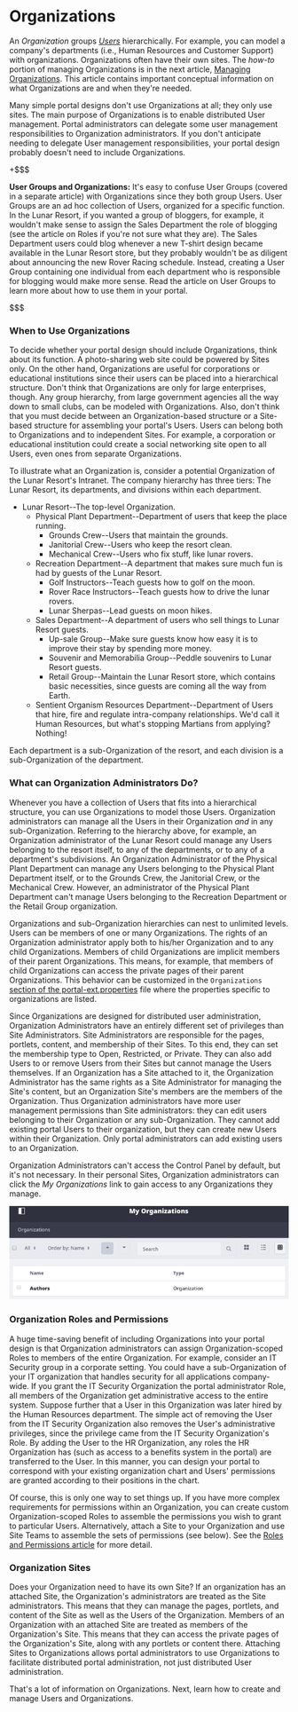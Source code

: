 # Organizations [](id=organizations)

An *Organization* groups
[*Users*](/discover/deployment/-/knowledge_base/7-1/users) 
hierarchically. For example, you can model a company's departments (i.e., Human
Resources and Customer Support) with organizations. Organizations often have
their own sites. The *how-to* portion of managing Organizations is in the next
article, 
[Managing Organizations](/discover/deployment/-/knowledge_base/7-1/managing-organizations).
This article contains important conceptual information on what Organizations are
and when they're needed.

Many simple portal designs don't use Organizations at all; they only use sites.
The main purpose of Organizations is to enable distributed User management.
Portal administrators can delegate some user management responsibilities to
Organization administrators. If you don't anticipate needing to delegate User
management responsibilities, your portal design probably doesn't need to include
Organizations. 

+$$$

**User Groups and Organizations:** It's easy to confuse User Groups (covered in
a separate article) with Organizations since they both group Users. User Groups
are an ad hoc collection of Users, organized for a specific function. In the
Lunar Resort, if you wanted a group of bloggers, for example, it wouldn't make
sense to assign the Sales Department the role of blogging (see the article on
Roles if you're not sure what they are). The Sales Department users could blog
whenever a new T-shirt design became available in the Lunar Resort store, but
they probably wouldn't be as diligent about announcing the new Rover Racing
schedule. Instead, creating a User Group containing one individual from each
department who is responsible for blogging would make more sense. Read the
article on User Groups to learn more about how to use them in your portal.

$$$

### When to Use Organizations [](id=when-to-use-organizations)

To decide whether your portal design should include Organizations, think about
its function. A photo-sharing web site could be powered by Sites only. On the
other hand, Organizations are useful for corporations or educational
institutions since their users can be placed into a hierarchical structure.
Don't think that Organizations are only for large enterprises, though. Any group
hierarchy, from large government agencies all the way down to small clubs, can
be modeled with Organizations. Also, don't think that you must decide between an
Organization-based structure or a Site-based structure for assembling your
portal's Users. Users can belong both to Organizations and to independent Sites.
For example, a corporation or educational institution could create a social
networking site open to all Users, even ones from separate Organizations. 

To illustrate what an Organization is, consider a potential Organization of the
Lunar Resort's Intranet. The company hierarchy has three tiers: The Lunar
Resort, its departments, and divisions within each department.

- Lunar Resort--The top-level Organization.
	- Physical Plant Department--Department of users that keep the place running.
		- Grounds Crew--Users that maintain the grounds.
		- Janitorial Crew--Users who keep the resort clean.
		- Mechanical Crew--Users who fix stuff, like lunar rovers.
	- Recreation Department--A department that makes sure much fun
	  is had by guests of the Lunar Resort.
        - Golf Instructors--Teach guests how to golf on the moon.
        - Rover Race Instructors--Teach guests how to drive the lunar rovers.
        - Lunar Sherpas--Lead guests on moon hikes.
    - Sales Department--A department of users who sell things to Lunar
      Resort guests.
        - Up-sale Group--Make sure guests know how easy it is to improve
          their stay by spending more money.
        - Souvenir and Memorabilia Group--Peddle souvenirs to Lunar Resort guests.
        - Retail Group--Maintain the Lunar Resort store, which
          contains basic necessities, since guests are coming all the way from Earth.
    - Sentient Organism Resources Department--Department of Users that hire, fire and
        regulate intra-company relationships. We'd call it Human Resources, but
        what's stopping Martians from applying? Nothing!

Each department is a sub-Organization of the resort, and each division is a
sub-Organization of the department.

### What can Organization Administrators Do? [](id=what-can-organization-administrators-do)

Whenever you have a collection of Users that fits into a hierarchical structure,
you can use Organizations to model those Users. Organization administrators can
manage all the Users in their Organization *and* in any sub-Organization.
Referring to the hierarchy above, for example, an Organization administrator of
the Lunar Resort could manage any Users belonging to the resort itself, to any
of the departments, or to any of a department's subdivisions. An Organization
Administrator of the Physical Plant Department can manage any Users belonging to
the Physical Plant Department itself, or to the Grounds Crew, the Janitorial
Crew, or the Mechanical Crew. However, an administrator of the Physical Plant
Department can't manage Users belonging to the Recreation Department or the
Retail Group organization.

Organizations and sub-Organization hierarchies can nest to unlimited levels.
Users can be members of one or many Organizations. The rights of an Organization
administrator apply both to his/her Organization and to any child Organizations.
Members of child Organizations are implicit members of their parent
Organizations. This means, for example, that members of child Organizations can
access the private pages of their parent Organizations. This behavior can be
customized in the 
`Organizations` 
[section of the portal-ext.properties](https://docs.liferay.com/portal/7.1-latest/propertiesdoc/portal.properties.html#Organizations)
file where the properties specific to organizations are listed. 

Since Organizations are designed for distributed user administration,
Organization Administrators have an entirely different set of privileges than
Site Administrators. Site Administrators are responsible for the pages,
portlets, content, and membership of their Sites. To this end, they can set the
membership type to Open, Restricted, or Private. They can also add Users to or
remove Users from their Sites but cannot manage the Users themselves. If an
Organization has a Site attached to it, the Organization Administrator has the
same rights as a Site Administrator for managing the Site's content, but an
Organization Site's members are the members of the Organization. Thus
Organization administrators have more user management permissions than Site
administrators: they can edit users belonging to their Organization or any
sub-Organization. They cannot add existing portal Users to their organization,
but they can create new Users within their Organization. Only portal
administrators can add existing users to an Organization.

Organization Administrators can't access the Control Panel by default, but it's
not necessary. In their personal Sites, Organization administrators can click 
the *My Organizations* link to gain access to any Organizations they manage.

![Figure 1: The My Organizations application lets Organization Administrators manage their organizations in their personal site.](../../../images/orgs-my-organizations.png)

### Organization Roles and Permissions [](id=organization-roles-and-permissions)

A huge time-saving benefit of including Organizations into your portal design is
that Organization administrators can assign Organization-scoped Roles to members
of the entire Organization. For example, consider an IT Security group in a
corporate setting. You could have a sub-Organization of your IT organization
that handles security for all applications company-wide. If you grant the IT
Security Organization the portal administrator Role, all members of the
Organization get administrative access to the entire system. Suppose further
that a User in this Organization was later hired by the Human Resources
department. The simple act of removing the User from the IT Security
Organization also removes the User's administrative privileges, since the
privilege came from the IT Security Organization's Role. By adding the User to
the HR Organization, any roles the HR Organization has (such as access to
a benefits system in the portal) are transferred to the User. In this manner,
you can design your portal to correspond with your existing organization chart
and Users' permissions are granted according to their positions in the chart.

Of course, this is only one way to set things up. If you have more complex
requirements for permissions within an Organization, you can create custom
Organization-scoped Roles to assemble the permissions you wish to grant to
particular Users. Alternatively, attach a Site to your Organization and use Site
Teams to assemble the sets of permissions (see below). See the 
[Roles and Permissions article](https://dev.liferay.com/discover/portal/-/knowledge_base/7-1/roles-and-permissions)
for more detail.

### Organization Sites [](id=organization-sites)

Does your Organization need to have its own Site? If an organization has an
attached Site, the Organization's administrators are treated as the Site
administrators. This means that they can manage the pages, portlets, and content
of the Site as well as the Users of the Organization. Members of an Organization
with an attached Site are treated as members of the Organization's Site. This
means that they can access the private pages of the Organization's Site, along
with any portlets or content there. Attaching Sites to Organizations allows
portal administrators to use Organizations to facilitate distributed portal
administration, not just distributed User administration. 

That's a lot of information on Organizations. Next, learn how to create and
manage Users and Organizations. 

